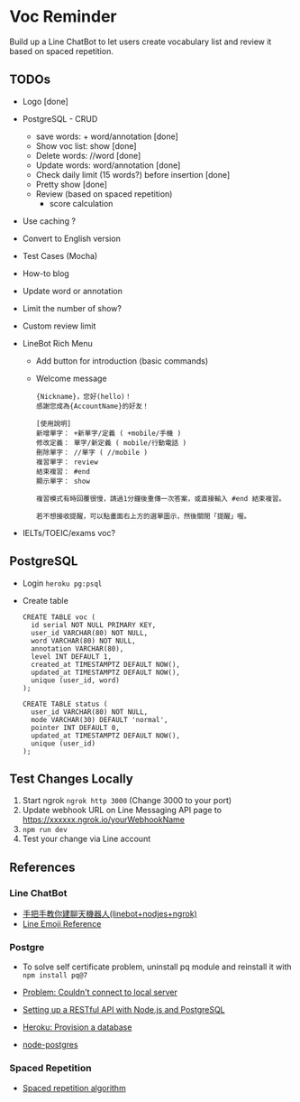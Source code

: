 # Voc Reminder

Build up a Line ChatBot to let users create vocabulary list and review it based on spaced repetition.

## TODOs

* Logo [done]
* PostgreSQL - CRUD
  * save words: + word/annotation [done]
  * Show voc list: show [done]
  * Delete words: //word [done]
  * Update words: word/annotation [done]
  * Check daily limit (15 words?) before insertion [done]
  * Pretty show [done]
  * Review (based on spaced repetition)
    * score calculation

* Use caching ?
* Convert to English version
* Test Cases (Mocha)
* How-to blog
* Update word or annotation
* Limit the number of show?
* Custom review limit

* LineBot Rich Menu
  * Add button for introduction (basic commands)
  * Welcome message

        {Nickname}，您好(hello)！
        感謝您成為{AccountName}的好友！

        [使用說明]
        新增單字： +新單字/定義 ( +mobile/手機 )
        修改定義： 單字/新定義 ( mobile/行動電話 )
        刪除單字： //單字 ( //mobile )
        複習單字： review
        結束複習： #end
        顯示單字： show

        複習模式有時回覆很慢，請過1分鐘後重傳一次答案，或直接輸入 #end 結束複習。

        若不想接收提醒，可以點畫面右上方的選單圖示，然後關閉「提醒」喔。

* IELTs/TOEIC/exams voc?

## PostgreSQL

* Login `heroku pg:psql`

* Create table

      CREATE TABLE voc (
        id serial NOT NULL PRIMARY KEY,
        user_id VARCHAR(80) NOT NULL,
        word VARCHAR(80) NOT NULL,
        annotation VARCHAR(80),
        level INT DEFAULT 1,
        created_at TIMESTAMPTZ DEFAULT NOW(),
        updated_at TIMESTAMPTZ DEFAULT NOW(),
        unique (user_id, word)
      );

      CREATE TABLE status (
        user_id VARCHAR(80) NOT NULL,
        mode VARCHAR(30) DEFAULT 'normal',
        pointer INT DEFAULT 0,
        updated_at TIMESTAMPTZ DEFAULT NOW(),
        unique (user_id)
      );

## Test Changes Locally

1. Start ngrok `ngrok http 3000` (Change 3000 to your port)
2. Update webhook URL on Line Messaging API page to https://xxxxxx.ngrok.io/yourWebhookName
3. `npm run dev`
4. Test your change via Line account

## References

### Line ChatBot

* [手把手教你建聊天機器人(linebot+nodjes+ngrok)](https://medium.com/@mengchiang000/%E6%89%8B%E6%8A%8A%E6%89%8B%E6%95%99%E4%BD%A0%E5%BB%BA%E8%81%8A%E5%A4%A9%E6%A9%9F%E5%99%A8%E4%BA%BA-linebot-nodjes-ngrok-7ad028d97a07)
* [Line Emoji Reference](https://devdocs.line.me/files/emoticon.pdf)

### Postgre

* To solve self certificate problem, uninstall pq module and reinstall it with `npm install pq@7`
* [Problem: Couldn't connect to local server](https://stackoverflow.com/questions/13573204/psql-could-not-connect-to-server-no-such-file-or-directory-mac-os-x)

* [Setting up a RESTful API with Node.js and PostgreSQL](https://blog.logrocket.com/setting-up-a-restful-api-with-node-js-and-postgresql-d96d6fc892d8/)
* [Heroku: Provision a database](https://devcenter.heroku.com/articles/getting-started-with-nodejs#provision-a-database)
* [node-postgres](https://node-postgres.com/)

### Spaced Repetition

* [Spaced repetition algorithm](https://zh.wikipedia.org/wiki/%E9%97%B4%E9%9A%94%E9%87%8D%E5%A4%8D)
